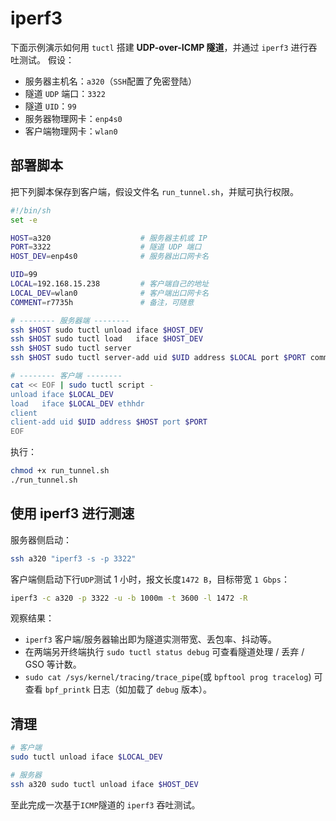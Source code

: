 # iperf3

下面示例演示如何用 `tuctl` 搭建 **UDP-over-ICMP 隧道**，并通过 `iperf3` 进行吞吐测试。
假设：

* 服务器主机名：`a320`（`SSH`配置了免密登陆）
* 隧道 `UDP` 端口：`3322`
* 隧道 `UID`：`99`
* 服务器物理网卡：`enp4s0`
* 客户端物理网卡：`wlan0`

## 部署脚本

把下列脚本保存到客户端，假设文件名 `run_tunnel.sh`，并赋可执行权限。

```bash
#!/bin/sh
set -e

HOST=a320                    # 服务器主机或 IP
PORT=3322                    # 隧道 UDP 端口
HOST_DEV=enp4s0              # 服务器出口网卡名

UID=99
LOCAL=192.168.15.238         # 客户端自己的地址
LOCAL_DEV=wlan0              # 客户端出口网卡名
COMMENT=r7735h               # 备注，可随意

# -------- 服务器端 --------
ssh $HOST sudo tuctl unload iface $HOST_DEV
ssh $HOST sudo tuctl load   iface $HOST_DEV
ssh $HOST sudo tuctl server
ssh $HOST sudo tuctl server-add uid $UID address $LOCAL port $PORT comment $COMMENT

# -------- 客户端 --------
cat << EOF | sudo tuctl script -
unload iface $LOCAL_DEV
load   iface $LOCAL_DEV ethhdr
client
client-add uid $UID address $HOST port $PORT
EOF
```

执行：

```bash
chmod +x run_tunnel.sh
./run_tunnel.sh
```

使用 iperf3 进行测速
--------------------

服务器侧启动：

```bash
ssh a320 "iperf3 -s -p 3322"
```

客户端侧启动下行`UDP`测试 1 小时，报文长度`1472 B`，目标带宽 `1 Gbps`：

```bash
iperf3 -c a320 -p 3322 -u -b 1000m -t 3600 -l 1472 -R
```

观察结果：

* `iperf3` 客户端/服务器输出即为隧道实测带宽、丢包率、抖动等。
* 在两端另开终端执行 `sudo tuctl status debug` 可查看隧道处理 / 丢弃 / GSO 等计数。
* `sudo cat /sys/kernel/tracing/trace_pipe`(或 `bpftool prog tracelog`) 可查看 `bpf_printk` 日志（如加载了 `debug` 版本）。

## 清理

```bash
# 客户端
sudo tuctl unload iface $LOCAL_DEV

# 服务器
ssh a320 sudo tuctl unload iface $HOST_DEV
```

至此完成一次基于`ICMP`隧道的 `iperf3` 吞吐测试。
